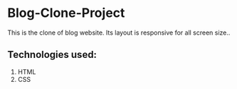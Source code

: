 # Blog-Clone-Project
This is the clone of blog website.
Its layout is responsive for all screen size..
## Technologies used:
1. HTML
2. CSS 